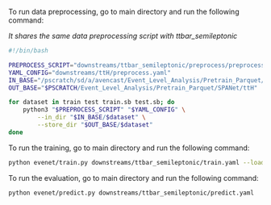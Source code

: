 
To run data preprocessing, go to main directory and run the following command:

_It shares the same data preprocessing script with ttbar_semileptonic_

```bash
#!/bin/bash

PREPROCESS_SCRIPT="downstreams/ttbar_semileptonic/preprocess/preprocess_spanet.py"
YAML_CONFIG="downstreams/ttH/preprocess.yaml"
IN_BASE="/pscratch/sd/a/avencast/Event_Level_Analysis/Pretrain_Parquet/SPANet/ttH"
OUT_BASE="$PSCRATCH/Event_Level_Analysis/Pretrain_Parquet/SPANet/ttH"

for dataset in train test train.sb test.sb; do
    python3 "$PREPROCESS_SCRIPT" "$YAML_CONFIG" \
        --in_dir "$IN_BASE/$dataset" \
        --store_dir "$OUT_BASE/$dataset"
done
```

To run the training, go to main directory and run the following command:
```bash
python evenet/train.py downstreams/ttbar_semileptonic/train.yaml --load_all
```

To run the evaluation, go to main directory and run the following command:
```bash
python evenet/predict.py downstreams/ttbar_semileptonic/predict.yaml
```